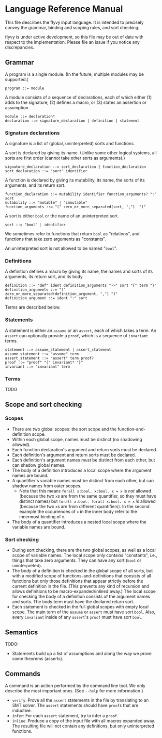 # Language Reference Manual

This file describes the flyvy input language. It is intended to precisely convey
the grammar, binding and scoping rules, and sort checking.

flyvy is under active development, so this file may be out of date with respect
to the implementation. Please file an issue if you notice any discrepancies.

## Grammar

A program is a single module. (In the future, multiple modules may be supported.)

    program ::= module

A module consists of a sequence of declarations, each of which either (1) adds
to the signature, (2) defines a macro, or (3) states an assertion or assumption.

    module ::= declaration*
    declaration ::= signature_declaration | definition | statement

### Signature declarations

A signature is a list of (global, uninterpreted) sorts and functions.

A sort is declared by giving its name. (Unlike some other logical systems,
all sorts are first order (cannot take other sorts as arguments).)

    signature_declaration ::= sort_declaration | function_declaration
    sort_declaration ::= "sort" identifier

A function is declared by giving its mutability, its name, the sorts of its
arguments, and its return sort.

    function_declaration ::= mutability identifier function_arguments? ":" sort
    mutability ::= "mutable" | "immutable"
    function_arguments ::= "(" zero_or_more_separated(sort, ",")  ")"

A sort is either `bool` or the name of an uninterpreted sort.

    sort ::= "bool" | identifier

We sometimes refer to functions that return `bool` as "relations", and functions
that take zero arguments as "constants".

An uninterpreted sort is not allowed to be named "`bool`".

### Definitions

A definition defines a macro by giving its name, the names and sorts of its
arguments, its return sort, and its body.

    definition ::= "def" ident definition_arguments "->" sort "{" term "}"
    definition_arguments ::= "(" zero_or_more_separated(definition_argument, ",") ")"
    definition_argument ::= ident ":" sort

Terms are described below.

### Statements

A statement is either an `assume` or an `assert`, each of which takes a term. An
`assert` can optionally provide a `proof`, which is a sequence of `invariant`
terms.

    statement ::= assume_statement | assert_statement
    assume_statement ::= "assume" term
    assert_statement ::= "assert" term proof?
    proof ::= "proof" "{" invariant* "}"
    invariant ::= "invariant" term

### Terms

TODO

## Scope and sort checking

### Scopes

- There are two global scopes: the sort scope and the function-and-definition
  scope.
- Within each global scope, names must be distinct (no shadowing allowed).
- Each function declaration's argument and return sorts must be declared.
- Each definition's argument and return sorts must be declared.
- Each definition's argument names must be distinct from each other, but
  can shadow global names.
- The body of a definition introduces a local scope where the argument names are
  bound.
- A quantifier's variable names must be distinct from each other, but can shadow
  names from outer scopes.
    - Note that this means `forall x:bool, x:bool. x = x` is *not* allowed
      (because the two `x`s are from the same quantifier, so they must have
      distinct names) but `forall x:bool. forall x:bool. x = x` *is* allowed
      (because the two `x`s are from different quantifiers). In the second
      example the occurrences of `x` in the inner body refer to the innermost
      binding of `x`.
- The body of a quantifier introduces a nested local scope where the variable
  names are bound.

### Sort checking

- During sort checking, there are the two global scopes, as well as a local
  scope of variable names. The local scope only contains "constants", i.e.,
  things that take zero arguments. They can have any sort (`bool` or
  uninterpreted).
- The body of a definition is checked in the global scope of all sorts, but with
  a modified scope of functions-and-definitions that consists of all functions
  but only those definitions that appear strictly before the current definition
  in the file. (This prevents any kind of recursion and allows definitions to be
  macro-expanded/inlined away.) The local scope for checking the body of a
  definition consists of the argument names and sorts. The body term must have
  the declared return sort.
- Each statement is checked in the full global scopes with empty local scope.
  The main term of the `assume` or `assert` must have sort `bool`. Also, every
  `invariant` inside of any `assert`'s `proof` must have sort `bool`.

## Semantics

TODO:
- Statements build up a list of assumptions and along the way we prove some theorems (asserts).

## Commands

A command is an action performed by the command line tool. We only describe the
most important ones. (See `--help` for more information.)

- `verify`: Prove all the `assert` statements in the file by translating to an
  SMT solver. The `assert` statements should have `proof`s that are inductive.
- `infer`: For each `assert` statement, try to infer a `proof`.
- `inline`: Produce a copy of the input file with all macros expanded away. The
  resulting file will not contain any definitions, but only uninterpreted
  functions.

